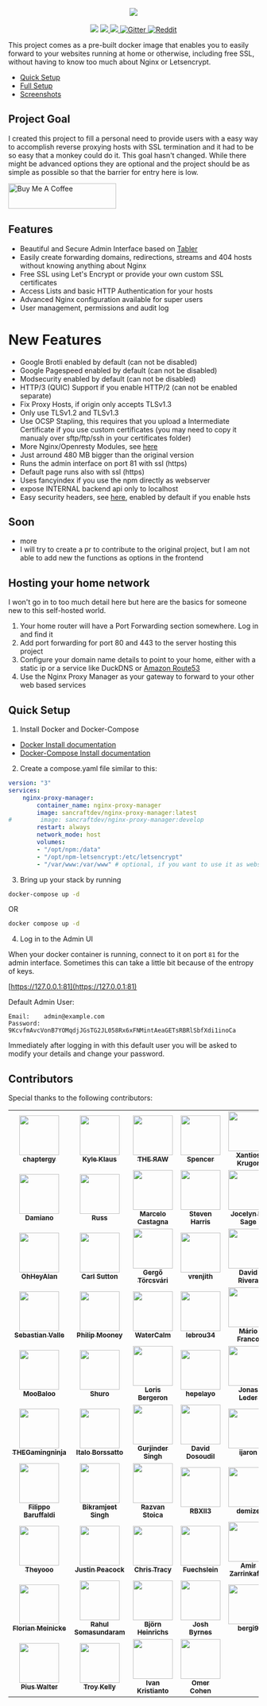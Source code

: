 <p align="center">
	<img src="https://nginxproxymanager.com/github.png">
	<br><br>
	<img src="https://img.shields.io/badge/version-2.9.18+-green.svg?style=for-the-badge">
	<a href="https://hub.docker.com/r/sancraftdev/nginx-proxy-manager">
		<img src="https://img.shields.io/docker/stars/sancraftdev/nginx-proxy-manager.svg?style=for-the-badge">
	</a>
	<a href="https://hub.docker.com/r/sancraftdev/nginx-proxy-manager">
		<img src="https://img.shields.io/docker/pulls/sancraftdev/nginx-proxy-manager.svg?style=for-the-badge">
	</a>
	<a href="https://gitter.im/nginx-proxy-manager/community">
		<img alt="Gitter" src="https://img.shields.io/gitter/room/nginx-proxy-manager/community?style=for-the-badge">
	</a>
	<a href="https://reddit.com/r/nginxproxymanager">
		<img alt="Reddit" src="https://img.shields.io/reddit/subreddit-subscribers/nginxproxymanager?label=Reddit%20Community&style=for-the-badge">
	</a>
</p>

This project comes as a pre-built docker image that enables you to easily forward to your websites
running at home or otherwise, including free SSL, without having to know too much about Nginx or Letsencrypt.

- [Quick Setup](#quick-setup)
- [Full Setup](https://nginxproxymanager.com/setup/)
- [Screenshots](https://nginxproxymanager.com/screenshots/)

## Project Goal

I created this project to fill a personal need to provide users with a easy way to accomplish reverse
proxying hosts with SSL termination and it had to be so easy that a monkey could do it. This goal hasn't changed.
While there might be advanced options they are optional and the project should be as simple as possible
so that the barrier for entry here is low.

<a href="https://www.buymeacoffee.com/jc21" target="_blank"><img src="http://public.jc21.com/github/by-me-a-coffee.png" alt="Buy Me A Coffee" style="height: 51px !important;width: 217px !important;" ></a>


## Features

- Beautiful and Secure Admin Interface based on [Tabler](https://tabler.github.io/)
- Easily create forwarding domains, redirections, streams and 404 hosts without knowing anything about Nginx
- Free SSL using Let's Encrypt or provide your own custom SSL certificates
- Access Lists and basic HTTP Authentication for your hosts
- Advanced Nginx configuration available for super users
- User management, permissions and audit log

# New Features

- Google Brotli enabled by default (can not be disabled)
- Google Pagespeed enabled by default (can not be disabled)
- Modsecurity enabled by default (can not be disabled)
- HTTP/3 (QUIC) Support if you enable HTTP/2 (can not be enabled separate)
- Fix Proxy Hosts, if origin only accepts TLSv1.3
- Only use TLSv1.2 and TLSv1.3
- Use OCSP Stapling, this requires that you upload a Intermediate Certificate if you use custom certificates (you may need to copy it manualy over sftp/ftp/ssh in your certificates folder)
- More Nginx/Openresty Modules, see [here]([https://github.com/SanCraftDev/openresty-nginx-quic](https://github.com/SanCraftDev/openresty-nginx-quic/blob/develop/Dockerfile))
- Just arround 480 MB bigger than the original version
- Runs the admin interface on port 81 with ssl (https)
- Default page runs also with ssl (https)
- Uses fancyindex if you use the npm directly as webserver
- expose INTERNAL backend api only to localhost
- Easy security headers, see [here](https://github.com/GetPageSpeed/ngx_security_headers), enabled by default if you enable hsts

## Soon
- more
- I will try to create a pr to contribute to the original project, but I am not able to add new the functions as options in the frontend

## Hosting your home network

I won't go in to too much detail here but here are the basics for someone new to this self-hosted world.

1. Your home router will have a Port Forwarding section somewhere. Log in and find it
2. Add port forwarding for port 80 and 443 to the server hosting this project
3. Configure your domain name details to point to your home, either with a static ip or a service like DuckDNS or [Amazon Route53](https://github.com/jc21/route53-ddns)
4. Use the Nginx Proxy Manager as your gateway to forward to your other web based services

## Quick Setup

1. Install Docker and Docker-Compose

- [Docker Install documentation](https://docs.docker.com/install/)
- [Docker-Compose Install documentation](https://docs.docker.com/compose/install/)

2. Create a compose.yaml file similar to this:

```yml
version: "3"
services:
    nginx-proxy-manager:
        container_name: nginx-proxy-manager
        image: sancraftdev/nginx-proxy-manager:latest
#        image: sancraftdev/nginx-proxy-manager:develop
        restart: always
        network_mode: host
        volumes:
        - "/opt/npm:/data"
        - "/opt/npm-letsencrypt:/etc/letsencrypt"
        - "/var/www:/var/www" # optional, if you want to use it as webserver
```

3. Bring up your stack by running

```bash
docker-compose up -d
```
OR
```bash
docker compose up -d
```

4. Log in to the Admin UI

When your docker container is running, connect to it on port `81` for the admin interface.
Sometimes this can take a little bit because of the entropy of keys.

[https://127.0.0.1:81](https://127.0.0.1:81)

Default Admin User:
```
Email:    admin@example.com
Password: 9KcvfmAvcVonB7YOMqdjJGsTG2JL058Rx6xFNMintAeaGETsRBRlSbfXdi1inoCa
```

Immediately after logging in with this default user you will be asked to modify your details and change your password.


## Contributors

Special thanks to the following contributors:

<!-- prettier-ignore-start -->
<!-- markdownlint-disable -->
<table>
	<tr>
		<td align="center">
			<a href="https://github.com/chaptergy">
				<img src="https://avatars2.githubusercontent.com/u/26956711?s=460&u=7d9adebabb6b4e7af7cb05d98d751087a372304b&v=4" width="80" alt=""/>
				<br /><sub><b>chaptergy</b></sub>
			</a>
		</td>
		<td align="center">
			<a href="https://github.com/Indemnity83">
				<img src="https://avatars3.githubusercontent.com/u/35218?s=460&u=7082004ff35138157c868d7d9c683ccebfce5968&v=4" width="80" alt=""/>
				<br /><sub><b>Kyle Klaus</b></sub>
			</a>
		</td>
		<td align="center">
			<a href="https://github.com/theraw">
				<img src="https://avatars1.githubusercontent.com/u/32969774?s=460&u=6b359971e15685fb0359e6a8c065a399b40dc228&v=4" width="80" alt=""/>
				<br /><sub><b>ƬHE ЯAW</b></sub>
			</a>
		</td>
		<td align="center">
			<a href="https://github.com/spalger">
				<img src="https://avatars2.githubusercontent.com/u/1329312?s=400&u=565223e38f1c052afb4c5dcca3fcf1c63ba17ae7&v=4" width="80" alt=""/>
				<br /><sub><b>Spencer</b></sub>
			</a>
		</td>
		<td align="center">
			<a href="https://github.com/Xantios">
				<img src="https://avatars3.githubusercontent.com/u/1507836?s=460&v=4" width="80" alt=""/>
				<br /><sub><b>Xantios Krugor</b></sub>
			</a>
		</td>
		<td align="center">
			<a href="https://github.com/dpanesso">
				<img src="https://avatars2.githubusercontent.com/u/2687121?s=460&v=4" width="80" alt=""/>
				<br /><sub><b>David Panesso</b></sub>
			</a>
		</td>
		<td align="center">
			<a href="https://github.com/IronTooch">
				<img src="https://avatars3.githubusercontent.com/u/27360514?s=460&u=69bf854a6647c55725f62ecb8d39249c6c0b2602&v=4" width="80" alt=""/>
				<br /><sub><b>IronTooch</b></sub>
			</a>
		</td>
	</tr>
	<tr>
		<td align="center">
			<a href="https://github.com/damianog">
				<img src="https://avatars1.githubusercontent.com/u/2786682?s=460&u=76c6136fae797abb76b951cd8a246dcaecaf21af&v=4" width="80" alt=""/>
				<br /><sub><b>Damiano</b></sub>
			</a>
		</td>
		<td align="center">
			<a href="https://github.com/tfmm">
				<img src="https://avatars3.githubusercontent.com/u/6880538?s=460&u=ce0160821cc4aa802df8395200f2d4956a5bc541&v=4" width="80" alt=""/>
				<br /><sub><b>Russ</b></sub>
			</a>
		</td>
		<td align="center">
			<a href="https://github.com/margaale">
				<img src="https://avatars3.githubusercontent.com/u/20794934?s=460&v=4" width="80" alt=""/>
				<br /><sub><b>Marcelo Castagna</b></sub>
			</a>
		</td>
		<td align="center">
			<a href="https://github.com/Steven-Harris">
				<img src="https://avatars2.githubusercontent.com/u/7720242?s=460&v=4" width="80" alt=""/>
				<br /><sub><b>Steven Harris</b></sub>
			</a>
		</td>
		<td align="center">
			<a href="https://github.com/jlesage">
				<img src="https://avatars0.githubusercontent.com/u/1791123?s=460&v=4" width="80" alt=""/>
				<br /><sub><b>Jocelyn Le Sage</b></sub>
			</a>
		</td>
		<td align="center">
			<a href="https://github.com/cmer">
				<img src="https://avatars0.githubusercontent.com/u/412?s=460&u=67dd8b2e3661bfd6f68ec1eaa5b9821bd8a321cd&v=4" width="80" alt=""/>
				<br /><sub><b>Carl Mercier</b></sub>
			</a>
		</td>
		<td align="center">
			<a href="https://github.com/the1ts">
				<img src="https://avatars1.githubusercontent.com/u/84956?s=460&v=4" width="80" alt=""/>
				<br /><sub><b>Paul Mansfield</b></sub>
			</a>
		</td>
	</tr>
	<tr>
		<td align="center">
			<a href="https://github.com/OhHeyAlan">
				<img src="https://avatars0.githubusercontent.com/u/11955126?s=460&u=fbaa5a1a4f73ef8960132c703349bfd037fe2630&v=4" width="80" alt=""/>
				<br /><sub><b>OhHeyAlan</b></sub>
			</a>
		</td>
		<td align="center">
			<a href="https://github.com/dogmatic69">
				<img src="https://avatars2.githubusercontent.com/u/94674?s=460&u=ca7647de53145c6283b6373ade5dc94ba99347db&v=4" width="80" alt=""/>
				<br /><sub><b>Carl Sutton</b></sub>
			</a>
		</td>
		<td align="center">
			<a href="https://github.com/tg44">
				<img src="https://avatars0.githubusercontent.com/u/31839?s=460&u=ad32f4cadfef5e5fb09cdfa4b7b7b36a99ba6811&v=4" width="80" alt=""/>
				<br /><sub><b>Gergő Törcsvári</b></sub>
			</a>
		</td>
		<td align="center">
			<a href="https://github.com/vrenjith">
				<img src="https://avatars3.githubusercontent.com/u/2093241?s=460&u=96ce93a9bebabdd0a60a2dc96cd093a41d5edaba&v=4" width="80" alt=""/>
				<br /><sub><b>vrenjith</b></sub>
			</a>
		</td>
		<td align="center">
			<a href="https://github.com/duhruh">
				<img src="https://avatars2.githubusercontent.com/u/1133969?s=460&u=c0691e6131ec6d516416c1c6fcedb5034f877bbe&v=4" width="80" alt=""/>
				<br /><sub><b>David Rivera</b></sub>
			</a>
		</td>
		<td align="center">
			<a href="https://github.com/jipjan">
				<img src="https://avatars2.githubusercontent.com/u/1384618?s=460&v=4" width="80" alt=""/>
				<br /><sub><b>Jaap-Jan de Wit</b></sub>
			</a>
		</td>
		<td align="center">
			<a href="https://github.com/jmwebslave">
				<img src="https://avatars2.githubusercontent.com/u/6118262?s=460&u=7db409c47135b1e141c366bbb03ed9fae6ac2638&v=4" width="80" alt=""/>
				<br /><sub><b>James Morgan</b></sub>
			</a>
		</td>
	</tr>
	<tr>
		<td align="center">
			<a href="https://github.com/Subv">
				<img src="https://avatars1.githubusercontent.com/u/357072?s=460&u=d8adcdc91d749ae53e177973ed9b6bb6c4c894a3&v=4" width="80" alt=""/>
				<br /><sub><b>Sebastian Valle</b></sub>
			</a>
		</td>
		<td align="center">
			<a href="https://github.com/Philip-Mooney">
				<img src="https://avatars0.githubusercontent.com/u/48624631?s=460&v=4" width="80" alt=""/>
				<br /><sub><b>Philip Mooney</b></sub>
			</a>
		</td>
		<td align="center">
			<a href="https://github.com/WaterCalm">
				<img src="https://avatars1.githubusercontent.com/u/23502129?s=400&v=4" width="80" alt=""/>
				<br /><sub><b>WaterCalm</b></sub>
			</a>
		</td>
		<td align="center">
			<a href="https://github.com/lebrou34">
				<img src="https://avatars1.githubusercontent.com/u/16373103?s=460&v=4" width="80" alt=""/>
				<br /><sub><b>lebrou34</b></sub>
			</a>
		</td>
		<td align="center">
			<a href="https://github.com/lightglitch">
				<img src="https://avatars0.githubusercontent.com/u/196953?s=460&v=4" width="80" alt=""/>
				<br /><sub><b>Mário Franco</b></sub>
			</a>
		</td>
		<td align="center">
			<a href="https://github.com/klutchell">
				<img src="https://avatars3.githubusercontent.com/u/20458272?s=460&v=4" width="80" alt=""/>
				<br /><sub><b>Kyle Harding</b></sub>
			</a>
		</td>
		<td align="center">
			<a href="https://github.com/ahgraber">
				<img src="https://avatars.githubusercontent.com/u/24922003?s=460&u=8376c9f00af9b6057ba4d2fb03b4f1b20a75277f&v=4" width="80" alt=""/>
				<br /><sub><b>Alex Graber</b></sub>
			</a>
		</td>
	</tr>
	<tr>
		<td align="center">
			<a href="https://github.com/MooBaloo">
				<img src="https://avatars.githubusercontent.com/u/9493496?s=460&v=4" width="80" alt=""/>
				<br /><sub><b>MooBaloo</b></sub>
			</a>
		</td>
		<td align="center">
			<a href="https://github.com/Shuro">
				<img src="https://avatars.githubusercontent.com/u/944030?s=460&v=4" width="80" alt=""/>
				<br /><sub><b>Shuro</b></sub>
			</a>
		</td>
		<td align="center">
			<a href="https://github.com/lorisbergeron">
				<img src="https://avatars.githubusercontent.com/u/51918567?s=460&u=778e4ff284b7d7304450f98421c99f79298371fb&v=4" width="80" alt=""/>
				<br /><sub><b>Loris Bergeron</b></sub>
			</a>
		</td>
		<td align="center">
			<a href="https://github.com/hepelayo">
				<img src="https://avatars.githubusercontent.com/u/8243119?v=4" width="80" alt=""/>
				<br /><sub><b>hepelayo</b></sub>
			</a>
		</td>
		<td align="center">
			<a href="https://github.com/jonasled">
				<img src="https://avatars.githubusercontent.com/u/46790650?v=4" width="80" alt=""/>
				<br /><sub><b>Jonas Leder</b></sub>
			</a>
		</td>
		<td align="center">
			<a href="https://github.com/stegmannb">
				<img src="https://avatars.githubusercontent.com/u/12850482?v=4" width="80" alt=""/>
				<br /><sub><b>Bastian Stegmann</b></sub>
			</a>
		</td>
		<td align="center">
			<a href="https://github.com/Stealthii">
				<img src="https://avatars.githubusercontent.com/u/998920?v=4" width="80" alt=""/>
				<br /><sub><b>Stealthii</b></sub>
			</a>
		</td>
	</tr>
	<tr>
		<td align="center">
			<a href="https://github.com/thegamingninja">
				<img src="https://avatars.githubusercontent.com/u/8020534?v=4" width="80" alt=""/>
				<br /><sub><b>THEGamingninja</b></sub>
			</a>
		</td>
		<td align="center">
			<a href="https://github.com/italobb">
				<img src="https://avatars.githubusercontent.com/u/1801687?v=4" width="80" alt=""/>
				<br /><sub><b>Italo Borssatto</b></sub>
			</a>
		</td>
		<td align="center">
			<a href="https://github.com/GurjinderSingh">
				<img src="https://avatars.githubusercontent.com/u/3470709?v=4" width="80" alt=""/>
				<br /><sub><b>Gurjinder Singh</b></sub>
			</a>
		</td>
		<td align="center">
			<a href="https://github.com/phantomski77">
				<img src="https://avatars.githubusercontent.com/u/69464125?v=4" width="80" alt=""/>
				<br /><sub><b>David Dosoudil</b></sub>
			</a>
		</td>
		<td align="center">
			<a href="https://github.com/ijaron">
				<img src="https://avatars.githubusercontent.com/u/5156472?v=4" width="80" alt=""/>
				<br /><sub><b>ijaron</b></sub>
			</a>
		</td>
		<td align="center">
			<a href="https://github.com/nielscil">
				<img src="https://avatars.githubusercontent.com/u/9073152?v=4" width="80" alt=""/>
				<br /><sub><b>Niels Bouma</b></sub>
			</a>
		</td>
		<td align="center">
			<a href="https://github.com/ogarai">
				<img src="https://avatars.githubusercontent.com/u/2949572?v=4" width="80" alt=""/>
				<br /><sub><b>Orko Garai</b></sub>
			</a>
		</td>
	</tr>
	<tr>
		<td align="center">
			<a href="https://github.com/baruffaldi">
				<img src="https://avatars.githubusercontent.com/u/36949?v=4" width="80" alt=""/>
				<br /><sub><b>Filippo Baruffaldi</b></sub>
			</a>
		</td>
		<td align="center">
			<a href="https://github.com/bikram990">
				<img src="https://avatars.githubusercontent.com/u/6782131?v=4" width="80" alt=""/>
				<br /><sub><b>Bikramjeet Singh</b></sub>
			</a>
		</td>
		<td align="center">
			<a href="https://github.com/razvanstoica89">
				<img src="https://avatars.githubusercontent.com/u/28236583?v=4" width="80" alt=""/>
				<br /><sub><b>Razvan Stoica</b></sub>
			</a>
		</td>
		<td align="center">
			<a href="https://github.com/psharma04">
				<img src="https://avatars.githubusercontent.com/u/22587474?v=4" width="80" alt=""/>
				<br /><sub><b>RBXII3</b></sub>
			</a>
		</td>
		<td align="center">
			<a href="https://github.com/demize">
				<img src="https://avatars.githubusercontent.com/u/264914?v=4" width="80" alt=""/>
				<br /><sub><b>demize</b></sub>
			</a>
		</td>
		<td align="center">
			<a href="https://github.com/PUP-Loki">
				<img src="https://avatars.githubusercontent.com/u/75944209?v=4" width="80" alt=""/>
				<br /><sub><b>PUP-Loki</b></sub>
			</a>
		</td>
		<td align="center">
			<a href="https://github.com/DSorlov">
				<img src="https://avatars.githubusercontent.com/u/8133650?v=4" width="80" alt=""/>
				<br /><sub><b>Daniel Sörlöv</b></sub>
			</a>
		</td>
	</tr>
	<tr>
		<td align="center">
			<a href="https://github.com/Theyooo">
				<img src="https://avatars.githubusercontent.com/u/58510131?v=4" width="80" alt=""/>
				<br /><sub><b>Theyooo</b></sub>
			</a>
		</td>
		<td align="center">
			<a href="https://github.com/mrdink">
				<img src="https://avatars.githubusercontent.com/u/514751?v=4" width="80" alt=""/>
				<br /><sub><b>Justin Peacock</b></sub>
			</a>
		</td>
		<td align="center">
			<a href="https://github.com/ChrisTracy">
				<img src="https://avatars.githubusercontent.com/u/58871574?v=4" width="80" alt=""/>
				<br /><sub><b>Chris Tracy</b></sub>
			</a>
		</td>
		<td align="center">
			<a href="https://github.com/Fuechslein">
				<img src="https://avatars.githubusercontent.com/u/15112818?v=4" width="80" alt=""/>
				<br /><sub><b>Fuechslein</b></sub>
			</a>
		</td>
		<td align="center">
			<a href="https://github.com/nightah">
				<img src="https://avatars.githubusercontent.com/u/3339418?v=4" width="80" alt=""/>
				<br /><sub><b>Amir Zarrinkafsh</b></sub>
			</a>
		</td>
		<td align="center">
			<a href="https://github.com/gabbe">
				<img src="https://avatars.githubusercontent.com/u/156397?v=4" width="80" alt=""/>
				<br /><sub><b>gabbe</b></sub>
			</a>
		</td>
		<td align="center">
			<a href="https://github.com/bmbvenom">
				<img src="https://avatars.githubusercontent.com/u/20530371?v=4" width="80" alt=""/>
				<br /><sub><b>bmbvenom</b></sub>
			</a>
		</td>
	</tr>
	<tr>
		<td align="center">
			<a href="https://github.com/FMeinicke">
				<img src="https://avatars.githubusercontent.com/u/42121639?v=4" width="80" alt=""/>
				<br /><sub><b>Florian Meinicke</b></sub>
			</a>
		</td>
		<td align="center">
			<a href="https://github.com/ssrahul96">
				<img src="https://avatars.githubusercontent.com/u/15570570?v=4" width="80" alt=""/>
				<br /><sub><b>Rahul Somasundaram</b></sub>
			</a>
		</td>
		<td align="center">
			<a href="https://github.com/BjoernAkAManf">
				<img src="https://avatars.githubusercontent.com/u/833043?v=4" width="80" alt=""/>
				<br /><sub><b>Björn Heinrichs</b></sub>
			</a>
		</td>
		<td align="center">
			<a href="https://github.com/realJoshByrnes">
				<img src="https://avatars.githubusercontent.com/u/204185?v=4" width="80" alt=""/>
				<br /><sub><b>Josh Byrnes</b></sub>
			</a>
		</td>
		<td align="center">
			<a href="https://github.com/bergi9">
				<img src="https://avatars.githubusercontent.com/u/5556750?v=4" width="80" alt=""/>
				<br /><sub><b>bergi9</b></sub>
			</a>
		</td>
		<td align="center">
			<a href="https://github.com/luoweihua7">
				<img src="https://avatars.githubusercontent.com/u/3157520?v=4" width="80" alt=""/>
				<br /><sub><b>luoweihua7</b></sub>
			</a>
		</td>
		<td align="center">
			<a href="https://github.com/TobiasKneidl">
				<img src="https://avatars.githubusercontent.com/u/26301707?v=4" width="80" alt=""/>
				<br /><sub><b>Tobias Kneidl</b></sub>
			</a>
		</td>
	</tr>
	<tr>
		<td align="center">
			<a href="https://github.com/piuswalter">
				<img src="https://avatars.githubusercontent.com/u/64539242?v=4" width="80" alt=""/>
				<br /><sub><b>Pius Walter</b></sub>
			</a>
		</td>
		<td align="center">
			<a href="https://github.com/troykelly">
				<img src="https://avatars.githubusercontent.com/u/4564803?v=4" width="80" alt=""/>
				<br /><sub><b>Troy Kelly</b></sub>
			</a>
		</td>
		<td align="center">
			<a href="https://github.com/ivankristianto">
				<img src="https://avatars.githubusercontent.com/u/656006?v=4" width="80" alt=""/>
				<br /><sub><b>Ivan Kristianto</b></sub>
			</a>
		</td>
		<td align="center">
			<a href="https://github.com/omercnet">
				<img src="https://avatars.githubusercontent.com/u/639682?v=4" width="80" alt=""/>
				<br /><sub><b>Omer Cohen</b></sub>
			</a>
		</td>
	</tr>
</table>
<!-- markdownlint-enable -->
<!-- prettier-ignore-end -->
